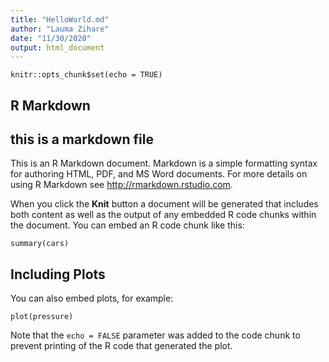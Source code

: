 ```yaml
---
title: "HelloWorld.md"
author: "Lauma Zihare"
date: "11/30/2020"
output: html_document
---
```


```{r setup, include=FALSE}
knitr::opts_chunk$set(echo = TRUE)
```

## R Markdown
## this is a markdown file


This is an R Markdown document. Markdown is a simple formatting syntax for authoring HTML, PDF, and MS Word documents. For more details on using R Markdown see <http://rmarkdown.rstudio.com>.

When you click the **Knit** button a document will be generated that includes both content as well as the output of any embedded R code chunks within the document. You can embed an R code chunk like this:

```{r cars}
summary(cars)
```

## Including Plots

You can also embed plots, for example:

```{r pressure, echo=FALSE}
plot(pressure)
```

Note that the `echo = FALSE` parameter was added to the code chunk to prevent printing of the R code that generated the plot.
